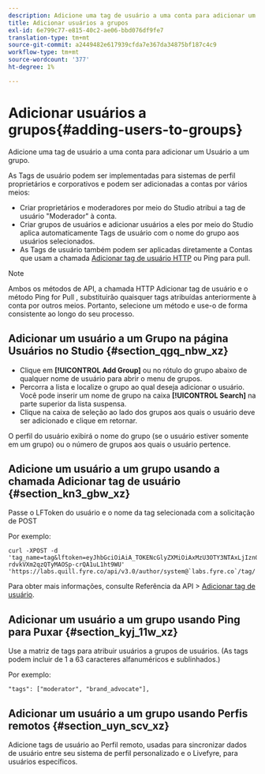 ```yaml
---
description: Adicione uma tag de usuário a uma conta para adicionar um Usuário a um grupo.
title: Adicionar usuários a grupos
exl-id: 6e799c77-e815-40c2-ae06-bbd076df9fe7
translation-type: tm+mt
source-git-commit: a2449482e617939cfda7e367da34875bf187c4c9
workflow-type: tm+mt
source-wordcount: '377'
ht-degree: 1%

---
```


# Adicionar usuários a grupos{#adding-users-to-groups}

Adicione uma tag de usuário a uma conta para adicionar um Usuário a um grupo.

As Tags de usuário podem ser implementadas para sistemas de perfil proprietários e corporativos e podem ser adicionadas a contas por vários meios:

* Criar proprietários e moderadores por meio do Studio atribui a tag de usuário &quot;Moderador&quot; à conta.
* Criar grupos de usuários e adicionar usuários a eles por meio do Studio aplica automaticamente Tags de usuário com o nome do grupo aos usuários selecionados.
* As Tags de usuário também podem ser aplicadas diretamente a Contas que usam a chamada [Adicionar tag de usuário HTTP](https://api.livefyre.com/docs#add-user-tag) ou Ping para pull.

>[!NOTE]
>
>Ambos os métodos de API, a chamada HTTP Adicionar tag de usuário e o método Ping for Pull , substituirão quaisquer tags atribuídas anteriormente à conta por outros meios. Portanto, selecione um método e use-o de forma consistente ao longo do seu processo.

## Adicionar um usuário a um Grupo na página Usuários no Studio {#section_qgq_nbw_xz}

* Clique em **[!UICONTROL Add Group]** ou no rótulo do grupo abaixo de qualquer nome de usuário para abrir o menu de grupos.
* Percorra a lista e localize o grupo ao qual deseja adicionar o usuário. Você pode inserir um nome de grupo na caixa **[!UICONTROL Search]** na parte superior da lista suspensa.
* Clique na caixa de seleção ao lado dos grupos aos quais o usuário deve ser adicionado e clique em retornar.

O perfil do usuário exibirá o nome do grupo (se o usuário estiver somente em um grupo) ou o número de grupos aos quais o usuário pertence.

## Adicione um usuário a um grupo usando a chamada Adicionar tag de usuário {#section_kn3_gbw_xz}

Passe o LFToken do usuário e o nome da tag selecionada com a solicitação de POST

Por exemplo:

```
curl -XPOST -d 'tag_name=tag&lftoken=eyJhbGciOiAiA_TOKENcGlyZXMiOiAxMzU3OTY3NTAxLjIzn0.KoyXUVCavt-rdvkVXm2qzQTyMAOSp-crQA1uL1ht9WU' 'https://labs.quill.fyre.co/api/v3.0/author/system@`labs.fyre.co`/tag/'
```


Para obter mais informações, consulte Referência da API > [Adicionar tag de usuário](https://api.livefyre.com/docs/apis/by-category/user-management#operation=urn:livefyre:apis:quill:operations:api:v3.0:author:tags:method=post).

## Adicionar um usuário a um grupo usando Ping para Puxar {#section_kyj_11w_xz}

Use a matriz de tags para atribuir usuários a grupos de usuários. (As tags podem incluir de 1 a 63 caracteres alfanuméricos e sublinhados.)

Por exemplo:

```
"tags": ["moderator", "brand_advocate"],
```

## Adicionar um usuário a um grupo usando Perfis remotos {#section_uyn_scv_xz}

Adicione tags de usuário ao Perfil remoto, usadas para sincronizar dados de usuário entre seu sistema de perfil personalizado e o Livefyre, para usuários específicos.
